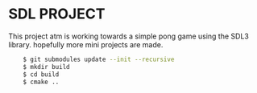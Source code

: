 # SDL PROJECT

This project atm is working towards a simple pong game using the SDL3 library.
hopefully more mini projects are made.


```sh
	$ git submodules update --init --recursive
	$ mkdir build
	$ cd build
	$ cmake ..
```
